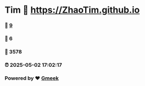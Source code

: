 # Tim :link: https://ZhaoTim.github.io 
### :page_facing_up: [9](https://ZhaoTim.github.io/tag.html) 
### :speech_balloon: 6 
### :hibiscus: 3578 
### :alarm_clock: 2025-05-02 17:02:17 
### Powered by :heart: [Gmeek](https://github.com/Meekdai/Gmeek)

